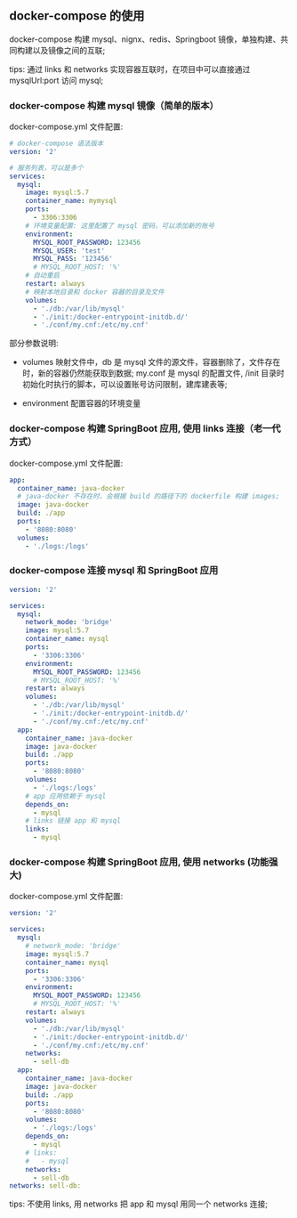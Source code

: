 ## docker-compose 的使用

docker-compose 构建 mysql、nignx、redis、Springboot 镜像，单独构建、共同构建以及镜像之间的互联;

tips: 通过 links 和 networks 实现容器互联时，在项目中可以直接通过 mysqlUrl:port 访问 mysql;

### docker-compose 构建 mysql 镜像（简单的版本）

docker-compose.yml 文件配置:

```yml
# docker-compose 语法版本
version: '2'

# 服务列表，可以是多个
services:
  mysql:
    image: mysql:5.7
    container_name: mymysql
    ports:
      - 3306:3306
    # 环境变量配置: 这里配置了 mysql 密码，可以添加新的账号
    environment:
      MYSQL_ROOT_PASSWORD: 123456
      MYSQL_USER: 'test'
      MYSQL_PASS: '123456'
      # MYSQL_ROOT_HOST: '%'
    # 自动重启
    restart: always
    # 映射本地目录和 docker 容器的目录及文件
    volumes:
      - './db:/var/lib/mysql'
      - './init:/docker-entrypoint-initdb.d/'
      - './conf/my.cnf:/etc/my.cnf'
```

部分参数说明:

- volumes 映射文件中，db 是 mysql 文件的源文件，容器删除了，文件存在时，新的容器仍然能获取到数据;
  my.conf 是 mysql 的配置文件, /init 目录时初始化时执行的脚本，可以设置账号访问限制，建库建表等;

- environment 配置容器的环境变量

### docker-compose 构建 SpringBoot 应用, 使用 links 连接（老一代方式）

docker-compose.yml 文件配置:

```yml
app:
  container_name: java-docker
  # java-docker 不存在时，会根据 build 的路径下的 dockerfile 构建 images;
  image: java-docker
  build: ./app
  ports:
    - '8080:8080'
  volumes:
    - './logs:/logs'
```

### docker-compose 连接 mysql 和 SpringBoot 应用

```yml
version: '2'

services:
  mysql:
    network_mode: 'bridge'
    image: mysql:5.7
    container_name: mysql
    ports:
      - '3306:3306'
    environment:
      MYSQL_ROOT_PASSWORD: 123456
      # MYSQL_ROOT_HOST: '%'
    restart: always
    volumes:
      - './db:/var/lib/mysql'
      - './init:/docker-entrypoint-initdb.d/'
      - './conf/my.cnf:/etc/my.cnf'
  app:
    container_name: java-docker
    image: java-docker
    build: ./app
    ports:
      - '8080:8080'
    volumes:
      - './logs:/logs'
    # app 应用依赖于 mysql
    depends_on:
      - mysql
    # links 链接 app 和 mysql
    links:
      - mysql
```

### docker-compose 构建 SpringBoot 应用, 使用 networks (功能强大)

docker-compose.yml 文件配置:

```yml
version: '2'

services:
  mysql:
    # network_mode: 'bridge'
    image: mysql:5.7
    container_name: mysql
    ports:
      - '3306:3306'
    environment:
      MYSQL_ROOT_PASSWORD: 123456
      # MYSQL_ROOT_HOST: '%'
    restart: always
    volumes:
      - './db:/var/lib/mysql'
      - './init:/docker-entrypoint-initdb.d/'
      - './conf/my.cnf:/etc/my.cnf'
    networks:
      - sell-db
  app:
    container_name: java-docker
    image: java-docker
    build: ./app
    ports:
      - '8080:8080'
    volumes:
      - './logs:/logs'
    depends_on:
      - mysql
    # links:
    #   - mysql
    networks:
      - sell-db
networks: sell-db:
```

tips: 不使用 links, 用 networks 把 app 和 mysql 用同一个 networks 连接;
